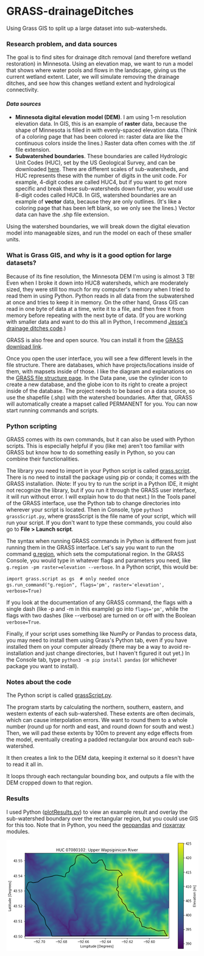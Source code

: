# GRASS-drainageDitches
Using Grass GIS to split up a large dataset into sub-watersheds.

### Research problem, and data sources
The goal is to find sites for drainage ditch removal (and therefore wetland restoration) in Minnesota. Using an elevation map, we want to run a model that shows where water pools and flows in the landscape, giving us the current wetland extent. Later, we will simulate removing the drainage ditches, and see how this changes wetland extent and hydrological connectivity.

#### **_Data sources_**
- **Minnesota digital elevation model (DEM)**. I am using 1-m resolution elevation data. In GIS, this is an example of **raster** data, because the shape of Minnesota is filled in with evenly-spaced elevation data. (Think of a coloring page that has been colored in: raster data are like the continuous colors inside the lines.) Raster data often comes with the .tif file extension.
- **Subwatershed boundaries**. These boundaries are called Hydrologic Unit Codes (HUC), set by the US Geological Survey, and can be downloaded [here](https://mnatlas.org/resources/watersheds-dnr-level-4/). There are different scales of sub-watersheds, and HUC represents these with the number of digits in the unit code. For example, 4-digit codes are called HUC4, but if you want to get more specific and break these sub-watersheds down further, you would use 8-digit codes called HUC8. In GIS, watershed boundaries are an example of **vector** data, because they are only outlines. (It's like a coloring page that has been left blank, so we only see the lines.) Vector data can have the .shp file extension.

Using the watershed boundaries, we will break down the digital elevation model into manageable sizes, and run the model on each of these smaller units.

### What is Grass GIS, and why is it a good option for large datasets?

Because of its fine resolution, the Minnesota DEM I'm using is almost 3 TB! Even when I broke it down into HUC8 watersheds, which are moderately sized, they were still too much for my computer's memory when I tried to read them in using Python. Python reads in all data from the subwatershed at once and tries to keep it in memory. On the other hand, Grass GIS can read in one byte of data at a time, write it to a file, and then free it from memory before repeating with the next byte of data. (If you are working with smaller data and want to do this all in Python, I recommend [Jesse's drainage ditches code](https://github.com/jesse-schewe/DrainageDitches.git).)

GRASS is also free and open source. You can install it from the [GRASS download link](https://grass.osgeo.org/download/).

Once you open the user interface, you will see a few different levels in the file structure. There are databases, which have projects/locations inside of them, with mapsets inside of those. I like the diagram and explanations on the [GRASS file structure page](https://grass.osgeo.org/grass-stable/manuals/grass_database.html). In the Data pane, use the cylinder icon to create a new database, and the globe icon to its right to create a project inside of the database. The project needs to be based on a data source, so use the shapefile (.shp) with the watershed boundaries. After that, GRASS will automatically create a mapset called PERMANENT for you. You can now start running commands and scripts.

### Python scripting

GRASS comes with its own commands, but it can also be used with Python scripts. This is especially helpful if you (like me) aren't too familiar with GRASS but know how to do something easily in Python, so you can combine their functionalities. 

The library you need to import in your Python script is called [grass.script](https://grass.osgeo.org/grass-stable/manuals/libpython/script_intro.html). There is no need to install the package using pip or conda; it comes with the GRASS installation. (Note: If you try to run the script in a Python IDE, it might not recognize the library, but if you run it through the GRASS user interface, it will run without error. I will explain how to do that next.) In the Tools panel of the GRASS interface, use the Python tab to change directories into wherever your script is located. Then in Console, type `python3 grassScript.py`, where grassScript is the file name of your script, which will run your script. If you don't want to type these commands, you could also go to **File > Launch script**. 

The syntax when running GRASS commands in Python is different from just running them in the GRASS interface. Let's say you want to run the command [g.region](https://grass.osgeo.org/grass-stable/manuals/g.region.html), which sets the computational region. In the GRASS Console, you would type in whatever flags and parameters you need, like `g.region -pm raster=elevation --verbose`. In a Python script, this would be:

```
import grass.script as gs  # only needed once 
gs.run_command("g.region", flags='pm', raster='elevation', verbose=True)
```

If you look at the documentation of any GRASS command, the flags with a single dash (like -p and -m in this example) go into `flags='pm'`, while the flags with two dashes (like --verbose) are turned on or off with the Boolean `verbose=True`. 

Finally, if your script uses something like NumPy or Pandas to process data, you may need to install them using Grass's Python tab, even if you have installed them on your computer already (there may be a way to avoid re-installation and just change directories, but I haven't figured it out yet.) In the Console tab, type `python3 -m pip install pandas` (or whichever package you want to install).

### Notes about the code

The Python script is called [grassScript.py](https://github.com/MNiMORPH/GRASS-drainageDitches/blob/main/grassScript.py).

The program starts by calculating the northern, southern, eastern, and western extents of each sub-watershed. These extents are often decimals, which can cause interpolation errors. We want to round them to a whole number (round up for north and east, and round down for south and west.) Then, we will pad these extents by 100m to prevent any edge effects from the model, eventually creating a padded rectangular box around each sub-watershed.

It then creates a link to the DEM data, keeping it external so it doesn't have to read it all in. 

It loops through each rectangular bounding box, and outputs a file with the DEM cropped down to that region.

### Results

I used Python ([plotResults.py](https://github.com/MNiMORPH/GRASS-drainageDitches/blob/main/plotResults.py)) to view an example result and overlay the sub-watershed boundary over the rectangular region, but you could use GIS for this too. Note that in Python, you need the [geopandas](https://geopandas.org/en/stable/getting_started/install.html) and [rioxarray](https://corteva.github.io/rioxarray/html/installation.html) modules. 

![Elevation map with overlaid watershed boundary.](HUC8_07080102_padded.png?raw=true "HUC8_07080102")
  

